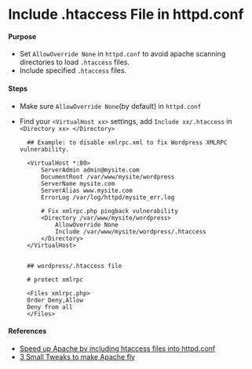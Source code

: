 # Include .htaccess File in httpd.conf

#### Purpose
* Set `AllowOverride None` in `httpd.conf` to avoid apache scanning directories to load `.htaccess` files.
* Include specified `.htaccess` files.

#### Steps
* Make sure `AllowOverride None`(by default) in `httpd.conf`
* Find your `<VirtualHost xx>` settings, add `Include xx/.htaccess` in `<Directory xx> </Directory>`

        ## Example: to disable xmlrpc.xml to fix Wordpress XMLRPC vulnerability.

        <VirtualHost *:80>
            ServerAdmin admin@mysite.com
            DocumentRoot /var/www/mysite/wordpress
            ServerName mysite.com
            ServerAlias www.mysite.com
            ErrorLog /var/log/httpd/mysite_err.log

            # Fix xmlrpc.php pingback vulnerability
            <Directory /var/www/mysite/wordpress>
                AllowOverride None
                Include /var/www/mysite/wordpress/.htaccess
            </Directory>
        </VirtualHost>


        ## wordpress/.htaccess file

        # protect xmlrpc

        <Files xmlrpc.php>
        Order Deny,Allow
        Deny from all
        </Files>

#### References
* [Speed up Apache by including htaccess files into httpd.conf](http://www.g-loaded.eu/2011/11/28/speed-up-apache-by-including-htaccess-files-into-httpd-conf/)
* [3 Small Tweaks to make Apache fly](http://www.jeffgeerling.com/blog/3-small-tweaks-make-apache-fly)


        
